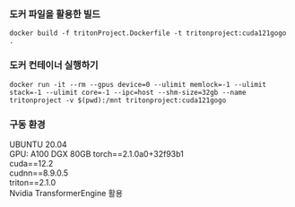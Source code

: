 ### 도커 파일을 활용한 빌드 
```
docker build -f tritonProject.Dockerfile -t tritonproject:cuda121gogo .
```
### 도커 컨테이너 실행하기
```
docker run -it --rm --gpus device=0 --ulimit memlock=-1 --ulimit stack=-1 --ulimit core=-1 --ipc=host --shm-size=32gb --name tritonproject -v $(pwd):/mnt tritonproject:cuda121gogo
```
### 구동 환경   
UBUNTU 20.04  
GPU: A100 DGX 80GB
torch==2.1.0a0+32f93b1  
cuda==12.2  
cudnn==8.9.0.5  
triton==2.1.0  
Nvidia TransformerEngine 활용  


